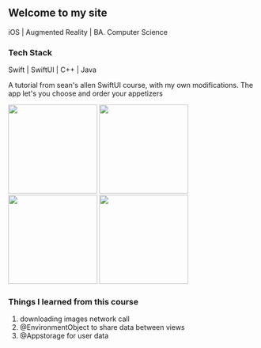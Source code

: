 ## Welcome to my site

iOS | Augmented Reality | BA. Computer Science

### Tech Stack
<p> Swift | SwiftUI | C++ | Java </p>

<p> A tutorial from sean's allen SwiftUI course, with my own modifications. The app let's you choose and order your appetizers</p>

<p float="center">
  <img src="https://user-images.githubusercontent.com/19821123/104828800-09766180-583b-11eb-8ed0-fcb61f4cfd1b.png" width="180" />
  <img src="https://user-images.githubusercontent.com/19821123/104828805-12673300-583b-11eb-91e1-a56ff720860a.png" width="180" /> 
  <img src="https://user-images.githubusercontent.com/19821123/104828811-18f5aa80-583b-11eb-87d0-bb8500a9fd30.png" width="180" />
  <img src="https://user-images.githubusercontent.com/19821123/105279342-54fb7900-5b75-11eb-8afb-0116012ec2a2.png" width="180" />
</p>

### Things I learned from this course
<ol>
  <li>downloading images network call</li>
  <li>@EnvironmentObject to share data between views</li>
  <li>@Appstorage for user data</li>
